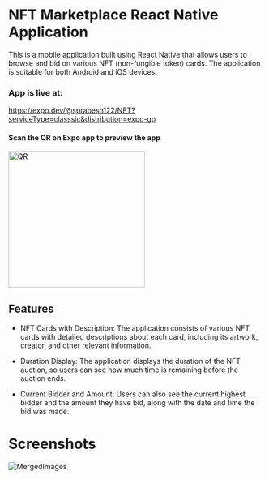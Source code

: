 # NFT Marketplace React Native Application

This is a mobile application built using React Native that allows users to browse and bid on various NFT (non-fungible token) cards. The application is suitable for both Android and iOS devices.

### App is live at: 
https://expo.dev/@sprabesh122/NFT?serviceType=classsic&distribution=expo-go


#### Scan the QR on Expo app to preview the app

<img width="269" alt="QR" src="https://user-images.githubusercontent.com/88088638/236249620-003c8bd8-538b-4c48-948f-d7e986aa6420.png">


## Features

- NFT Cards with Description: The application consists of various NFT cards with detailed descriptions about each card, including its artwork, creator, and other relevant information.

- Duration Display: The application displays the duration of the NFT auction, so users can see how much time is remaining before the auction ends.

- Current Bidder and Amount: Users can also see the current highest bidder and the amount they have bid, along with the date and time the bid was made.

# Screenshots
![MergedImages](https://user-images.githubusercontent.com/88088638/236248405-b418da4c-0220-4245-bfb0-2c1ed5ef3df4.png)

